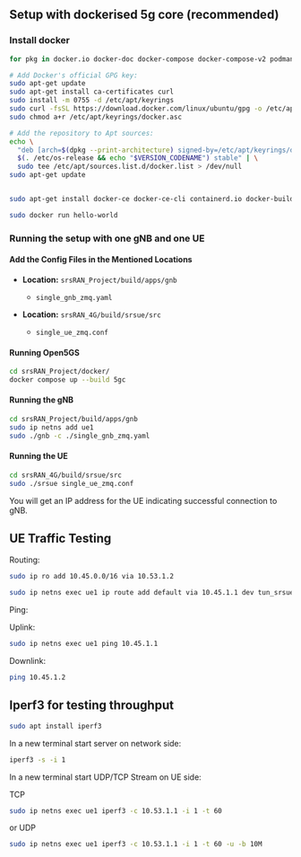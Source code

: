 ## Setup with dockerised 5g core (recommended)

### Install docker

```bash
for pkg in docker.io docker-doc docker-compose docker-compose-v2 podman-docker containerd runc; do sudo apt-get remove $pkg; done

# Add Docker's official GPG key:
sudo apt-get update
sudo apt-get install ca-certificates curl
sudo install -m 0755 -d /etc/apt/keyrings
sudo curl -fsSL https://download.docker.com/linux/ubuntu/gpg -o /etc/apt/keyrings/docker.asc
sudo chmod a+r /etc/apt/keyrings/docker.asc

# Add the repository to Apt sources:
echo \
  "deb [arch=$(dpkg --print-architecture) signed-by=/etc/apt/keyrings/docker.asc] https://download.docker.com/linux/ubuntu \
  $(. /etc/os-release && echo "$VERSION_CODENAME") stable" | \
  sudo tee /etc/apt/sources.list.d/docker.list > /dev/null
sudo apt-get update


sudo apt-get install docker-ce docker-ce-cli containerd.io docker-buildx-plugin docker-compose-plugin

sudo docker run hello-world

```

### Running the setup with one gNB and one UE

#### Add the Config Files in the Mentioned Locations

- **Location:** `srsRAN_Project/build/apps/gnb`

  - `single_gnb_zmq.yaml`

- **Location:** `srsRAN_4G/build/srsue/src`
  - `single_ue_zmq.conf`

#### Running Open5GS

```bash
cd srsRAN_Project/docker/
docker compose up --build 5gc
```

#### Running the gNB

```bash
cd srsRAN_Project/build/apps/gnb
sudo ip netns add ue1
sudo ./gnb -c ./single_gnb_zmq.yaml
```

#### Running the UE

```bash
cd srsRAN_4G/build/srsue/src
sudo ./srsue single_ue_zmq.conf
```

You will get an IP address for the UE indicating successful connection to gNB.

## UE Traffic Testing

Routing:

```bash
sudo ip ro add 10.45.0.0/16 via 10.53.1.2

sudo ip netns exec ue1 ip route add default via 10.45.1.1 dev tun_srsue
```

Ping:

Uplink:

```bash
sudo ip netns exec ue1 ping 10.45.1.1

```

Downlink:

```bash
ping 10.45.1.2
```

## Iperf3 for testing throughput

```bash
sudo apt install iperf3
```

In a new terminal start server on network side:

```bash
iperf3 -s -i 1
```

In a new terminal start UDP/TCP Stream on UE side:

TCP

```bash
sudo ip netns exec ue1 iperf3 -c 10.53.1.1 -i 1 -t 60
```

or UDP

```bash
sudo ip netns exec ue1 iperf3 -c 10.53.1.1 -i 1 -t 60 -u -b 10M

```
